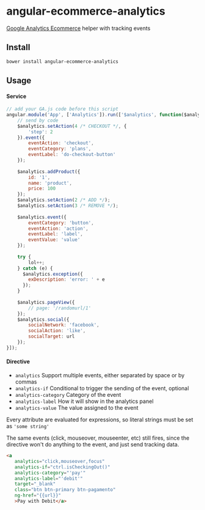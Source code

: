 # angular-ecommerce-analytics
[Google Analytics Ecommerce](https://developers.google.com/analytics/devguides/collection/analyticsjs/enhanced-ecommerce) helper with tracking events  

## Install

```bash
bower install angular-ecommerce-analytics
```

## Usage

#### Service

```js
// add your GA.js code before this script
angular.module('App', ['Analytics']).run(['$analytics', function($analytics){
    // send by code
    $analytics.setAction(4 /* CHECKOUT */, {
        'step': 2
    }).event({
        eventAction: 'checkout',
        eventCategory: 'plans',
        eventLabel: 'do-checkout-button'
    });
    
    $analytics.addProduct({
        id: '1',
        name: 'product',
        price: 100
    });
    $analytics.setAction(2 /* ADD */);
    $analytics.setAction(3 /* REMOVE */);
    
    $analytics.event({
        eventCategory: 'button',
        eventAction: 'action',
        eventLabel: 'label',
        eventValue: 'value'
    });
    
    try {
        lol++;    
    } catch (e) {
      $analytics.exception({
        exDescription: 'error: ' + e
      });
    }
    
    $analytics.pageView({
        // page: '/randomurl/1'
    });
    $analytics.social({
        socialNetwork: 'facebook',
        socialAction: 'like',
        socialTarget: url
    });
}]);
```

#### Directive

* `analytics` Support multiple events, either separated by space or by commas
* `analytics-if` Conditional to trigger the sending of the event, optional
* `analytics-category` Category of the event
* `analytics-label` How it will show in the analytics panel
* `analytics-value` The value assigned to the event

Every attribute are evaluated for expressions, so literal strings must be set as `'some string'`

The same events (click, mouseover, mouseenter, etc) still fires, since the directive won't do anything to
the event, and just send tracking data.

```html
<a 
   analytics="click,mouseover,focus" 
   analytics-if="ctrl.isCheckingOut()" 
   analytics-category="'pay'" 
   analytics-label="'debit'" 
   target="_blank" 
   class="btn btn-primary btn-pagamento" 
   ng-href="{{url}}"
   >Pay with Debit</a>
```
